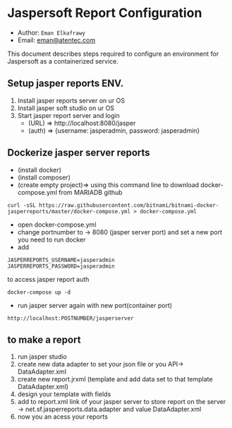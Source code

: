 # Jaspersoft Report Configuration
- Author: `Eman Elkafrawy`
- Email: eman@atentec.com

This document describes steps required to configure an environment for Jaspersoft as a containerized service.

## Setup jasper reports ENV.
1. Install jasper reports server on ur OS
2. Install jasper soft studio on ur OS
3. Start jasper report server and login 
    - (URL) => http://localhost:8080/jasper
    - (auth) => {username: jasperadmin, password: jasperadmin}

## Dockerize jasper server reports
- (install docker)
- (install composer)
- (create empty project)=> using this command line to download docker-compose.yml from MARIADB github
```
curl -sSL https://raw.githubusercontent.com/bitnami/bitnami-docker-jasperreports/master/docker-compose.yml > docker-compose.yml
```

- open docker-compose.yml
- change portnumber to -> 8080 (jasper server port) and set a new port you need to run docker 
- add
```
JASPERREPORTS_USERNAME=jasperadmin
JASPERREPORTS_PASSWORD=jasperadmin
```
to access jasper report auth
```
docker-compose up -d
```

- run jasper server again with new port(container port)
```
http://localhost:POSTNUMBER/jasperserver
```

## to make a report 

1. run jasper studio
2. create new data adapter to set your json file or you API-> DataAdapter.xml 
3. create new report.jrxml (template and add data set to that template DataAdapter.xml) 
4. design your template with fields
5. add to report.xml link of your jasper server to store report on the server -> net.sf.jasperreports.data.adapter and value DataAdapter.xml
6. now you an acess your reports 